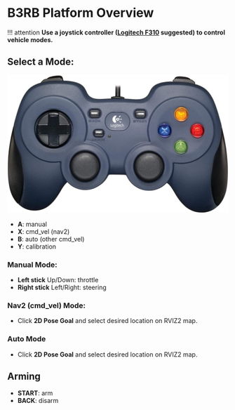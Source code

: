 # B3RB Platform Overview

!!! attention
    **Use a joystick controller ([Logitech F310](https://www.logitechg.com/en-us/products/gamepads/f310-gamepad.940-000110.html) suggested) to control vehicle modes.**

## Select a Mode:

![F310](images/f310.jpg "F310")

* **A**: manual
* **X**: cmd_vel (nav2)
* **B**: auto (other cmd_vel)
* **Y**: calibration

### Manual Mode:

* **Left stick** Up/Down: throttle
* **Right stick** Left/Right: steering

### Nav2 (cmd_vel) Mode:

* Click **2D Pose Goal** and select desired location on RVIZ2 map.

### Auto Mode

* Click **2D Pose Goal** and select desired location on RVIZ2 map.

## Arming

* **START**: arm
* **BACK**: disarm

